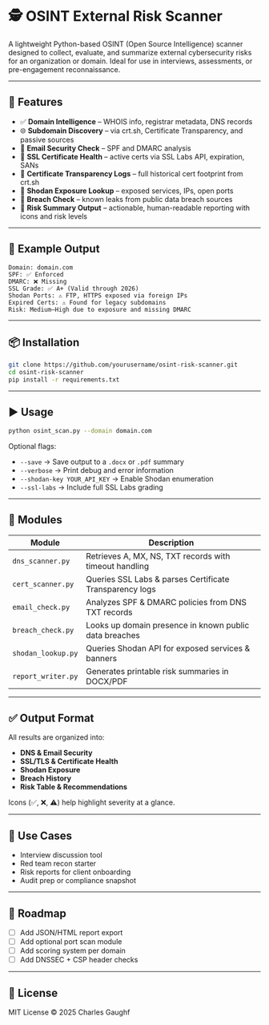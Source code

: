 # 🕵️ OSINT External Risk Scanner

A lightweight Python-based OSINT (Open Source Intelligence) scanner designed to collect, evaluate, and summarize external cybersecurity risks for an organization or domain. Ideal for use in interviews, assessments, or pre-engagement reconnaissance.

---

## 🔧 Features

- ✅ **Domain Intelligence** – WHOIS info, registrar metadata, DNS records  
- 🌐 **Subdomain Discovery** – via crt.sh, Certificate Transparency, and passive sources  
- 📩 **Email Security Check** – SPF and DMARC analysis  
- 🔐 **SSL Certificate Health** – active certs via SSL Labs API, expiration, SANs  
- 📜 **Certificate Transparency Logs** – full historical cert footprint from crt.sh  
- 🔎 **Shodan Exposure Lookup** – exposed services, IPs, open ports  
- 🚨 **Breach Check** – known leaks from public data breach sources  
- 🧠 **Risk Summary Output** – actionable, human-readable reporting with icons and risk levels

---

## 🧪 Example Output

```
Domain: domain.com
SPF: ✅ Enforced
DMARC: ❌ Missing
SSL Grade: ✅ A+ (Valid through 2026)
Shodan Ports: ⚠️ FTP, HTTPS exposed via foreign IPs
Expired Certs: ⚠️ Found for legacy subdomains
Risk: Medium–High due to exposure and missing DMARC
```

---

## 📦 Installation

```bash
git clone https://github.com/yourusername/osint-risk-scanner.git
cd osint-risk-scanner
pip install -r requirements.txt
```

---

## ▶️ Usage

```bash
python osint_scan.py --domain domain.com
```

Optional flags:

- `--save` → Save output to a `.docx` or `.pdf` summary  
- `--verbose` → Print debug and error information  
- `--shodan-key YOUR_API_KEY` → Enable Shodan enumeration  
- `--ssl-labs` → Include full SSL Labs grading  

---

## 🧩 Modules

| Module            | Description                                               |
|-------------------|-----------------------------------------------------------|
| `dns_scanner.py`  | Retrieves A, MX, NS, TXT records with timeout handling     |
| `cert_scanner.py` | Queries SSL Labs & parses Certificate Transparency logs   |
| `email_check.py`  | Analyzes SPF & DMARC policies from DNS TXT records        |
| `breach_check.py` | Looks up domain presence in known public data breaches    |
| `shodan_lookup.py`| Queries Shodan API for exposed services & banners         |
| `report_writer.py`| Generates printable risk summaries in DOCX/PDF            |

---

## ✅ Output Format

All results are organized into:
- **DNS & Email Security**
- **SSL/TLS & Certificate Health**
- **Shodan Exposure**
- **Breach History**
- **Risk Table & Recommendations**

Icons (✅, ❌, ⚠️) help highlight severity at a glance.

---

## 🧠 Use Cases

- Interview discussion tool  
- Red team recon starter  
- Risk reports for client onboarding  
- Audit prep or compliance snapshot

---

## 📌 Roadmap

- [ ] Add JSON/HTML report export  
- [ ] Add optional port scan module  
- [ ] Add scoring system per domain  
- [ ] Add DNSSEC + CSP header checks  

---

## 📄 License

MIT License © 2025 Charles Gaughf
